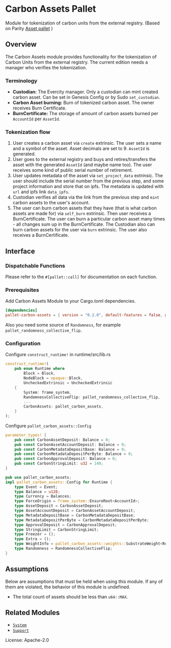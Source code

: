 # Carbon Assets Pallet

Module for tokenization of carbon units from the external registry. (Based on Parity [Asset pallet](https://github.com/paritytech/substrate/tree/polkadot-v0.9.23/frame/assets#assets-module) )

## Overview

The Carbon Assets module provides functionality for the tokenization of Carbon Units from the external registry. The current edition needs a manager who verifies the tokenization.

### Terminology

* **Custodian:** The Evercity manager. Only a custodian can mint created carbon asset. Can be set in Genesis Config or by Sudo `set_custodian`.
* **Carbon Asset burning:** Burn of tokenized carbon asset. The owner receives Burn Certificate.
* **BurnCertificate:**  The storage of amount of carbon assets burned per `AccountId` per `AssetId`. 

### Tokenization flow
1. User creates a carbon asset via `create` extrinsic. The user sets a name and a symbol of the asset. Asset decimals are set to 9. `AssetId` is generated.
2. User goes to the external registry and buys and retires/transfers the asset with the generated `AssetId` (and maybe name too). The user receives some kind of public serial number of retirement.
3. User updates metadata of the asset via `set_project_data` extrinsic. The user should include the serial number from the previous step, and some project information and store that on ipfs. The metadata is updated with `url` and ipfs link `data_ipfs`.
4. Custodian verifies all data via the link from the previous step and `mint` carbon assets to the user's account. 
5. The user can burn carbon assets that they have (that is what carbon assets are made for) via `self_burn` extrinsic. Then user receives a BurnCertificate. The user can burn a particular carbon asset many times - all changes sum up in the BurnCertificate. The Custodian also can burn carbon assets for the user via `burn` extrinsic. The user also receives a BurnCertificate.

## Interface

### Dispatchable Functions

Please refer to the `#[pallet::call]` for documentation on each function.

### Prerequisites

Add Carbon Assets Module to your Cargo.toml dependencies.

```toml
[dependencies]
pallet-carbon-assets = { version = "0.2.0", default-features = false, git = "https://github.com/EvercityEcosystem/carbon-assets.git" }
```
Also you need some source of `Randomness`, for example `pallet_randomness_collective_flip`.

### Configuration

Configure `construct_runtime!` in runtime/src/lib.rs

```rust
construct_runtime!(
	pub enum Runtime where
		Block = Block,
		NodeBlock = opaque::Block,
		UncheckedExtrinsic = UncheckedExtrinsic
	{
		System: frame_system,
		RandomnessCollectiveFlip: pallet_randomness_collective_flip,
        ...
		CarbonAssets: pallet_carbon_assets,
	}
);
```
Configure `pallet_carbon_assets::Config`
```rust
parameter_types! {
	pub const CarbonAssetDeposit: Balance = 0;
	pub const CarbonAssetAccountDeposit: Balance = 0;
	pub const CarbonMetadataDepositBase: Balance = 0;
	pub const CarbonMetadataDepositPerByte: Balance = 0;
	pub const CarbonApprovalDeposit: Balance = 0;
	pub const CarbonStringLimit: u32 = 140;
}

pub use pallet_carbon_assets;
impl pallet_carbon_assets::Config for Runtime {
	type Event = Event;
	type Balance = u128;
	type Currency = Balances;
	type ForceOrigin = frame_system::EnsureRoot<AccountId>;
	type AssetDeposit = CarbonAssetDeposit;
	type AssetAccountDeposit = CarbonAssetAccountDeposit;
	type MetadataDepositBase = CarbonMetadataDepositBase;
	type MetadataDepositPerByte = CarbonMetadataDepositPerByte;
	type ApprovalDeposit = CarbonApprovalDeposit;
	type StringLimit = CarbonStringLimit;
	type Freezer = ();
	type Extra = ();
	type WeightInfo = pallet_carbon_assets::weights::SubstrateWeight<Runtime>;
	type Randomness = RandomnessCollectiveFlip;
}
```

## Assumptions

Below are assumptions that must be held when using this module.  If any of
them are violated, the behavior of this module is undefined.

* The total count of assets should be less than
  `u64::MAX`.

## Related Modules

* [`System`](https://docs.rs/frame-system/latest/frame_system/)
* [`Support`](https://docs.rs/frame-support/latest/frame_support/)

License: Apache-2.0
